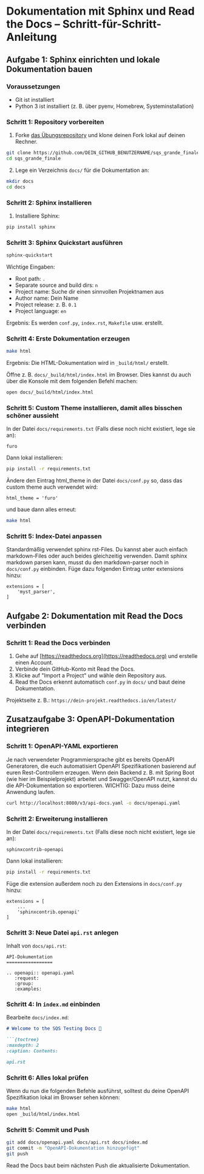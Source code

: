 # Dokumentation mit Sphinx und Read the Docs – Schritt-für-Schritt-Anleitung

## Aufgabe 1: Sphinx einrichten und lokale Dokumentation bauen

### Voraussetzungen

- Git ist installiert
- Python 3 ist installiert (z. B. über pyenv, Homebrew, Systeminstallation)

### Schritt 1: Repository vorbereiten

1. Forke [das Übungsrepository](https://github.com/FlixFix/sqs_grande_finale) und klone deinen Fork lokal auf deinen Rechner.

```bash
git clone https://github.com/DEIN_GITHUB_BENUTZERNAME/sqs_grande_finale.git
cd sqs_grande_finale
```

2. Lege ein Verzeichnis `docs/` für die Dokumentation an:

```bash
mkdir docs
cd docs
```

### Schritt 2: Sphinx installieren

1. Installiere Sphinx:

```bash
pip install sphinx
```

### Schritt 3: Sphinx Quickstart ausführen

```bash
sphinx-quickstart
```

Wichtige Eingaben:

- Root path: `.`
- Separate source and build dirs: `n`
- Project name: Suche dir einen sinnvollen Projektnamen aus
- Author name: Dein Name
- Project release: z. B. `0.1`
- Project language: `en`

Ergebnis: Es werden `conf.py`, `index.rst`, `Makefile` usw. erstellt.

### Schritt 4: Erste Dokumentation erzeugen

```bash
make html
```

Ergebnis: Die HTML-Dokumentation wird in `_build/html/` erstellt.

Öffne z. B. `docs/_build/html/index.html` im Browser. Dies kannst du auch über die Konsole mit dem folgenden Befehl machen:

```bash
open docs/_build/html/index.html
```

### Schritt 5: Custom Theme installieren, damit alles bisschen schöner aussieht


In der Datei `docs/requirements.txt` (Falls diese noch nicht existiert, lege sie an):

```
furo
```

Dann lokal installieren:

```bash
pip install -r requirements.txt
```

Ändere den Eintrag html_theme in der Datei `docs/conf.py` so, dass das custom theme auch verwendet wird:

```
html_theme = 'furo'
```

und baue dann alles erneut:


```bash
make html
```


### Schritt 5: Index-Datei anpassen

Standardmäßig verwendet sphinx rst-Files. Du kannst aber auch einfach markdown-Files oder auch beides gleichzeitig verwenden. Damit sphinx markdown parsen kann, musst du den markdown-parser noch in `docs/conf.py` einbinden. Füge dazu folgenden Eintrag unter extensions hinzu:


```
extensions = [
    'myst_parser',
]

```

## Aufgabe 2: Dokumentation mit Read the Docs verbinden

### Schritt 1: Read the Docs verbinden

1. Gehe auf [https://readthedocs.org](https://readthedocs.org) und erstelle einen Account.
2. Verbinde dein GitHub-Konto mit Read the Docs.
3. Klicke auf "Import a Project" und wähle dein Repository aus.
4. Read the Docs erkennt automatisch `conf.py` in `docs/` und baut deine Dokumentation.

Projektseite z. B.: `https://dein-projekt.readthedocs.io/en/latest/`

## Zusatzaufgabe 3: OpenAPI-Dokumentation integrieren

### Schritt 1: OpenAPI-YAML exportieren

Je nach verwendeter Programmiersprache gibt es bereits OpenAPI Generatoren, die euch automatisiert OpenAPI Spezifikationen basierend auf euren Rest-Controllern erzeugen.
Wenn dein Backend z. B. mit Spring Boot (wie hier im Beispielprojekt) arbeitet und Swagger/OpenAPI nutzt, kannst du die API-Dokumentation so exportieren. WICHTIG: Dazu muss deine Anwendung laufen.

```bash
curl http://localhost:8080/v3/api-docs.yaml -o docs/openapi.yaml
```

### Schritt 2: Erweiterung installieren

In der Datei `docs/requirements.txt` (Falls diese noch nicht existiert, lege sie an):

```
sphinxcontrib-openapi
```

Dann lokal installieren:

```bash
pip install -r requirements.txt
```

Füge die extension außerdem noch zu den Extensions in `docs/conf.py` hinzu:

```
extensions = [
    ...
    'sphinxcontrib.openapi'
]
```

### Schritt 3: Neue Datei `api.rst` anlegen

Inhalt von `docs/api.rst`:

```
API-Dokumentation
=================

.. openapi:: openapi.yaml
   :request:
   :group:
   :examples:
```

### Schritt 4: In `index.md` einbinden

Bearbeite `docs/index.md`:

```md
# Welcome to the SQS Testing Docs 🧪

```{toctree}
:maxdepth: 2
:caption: Contents:

api.rst
```

### Schritt 6: Alles lokal prüfen

Wenn du nun die folgenden Befehle ausführst, solltest du deine OpenAPI Spezifikation lokal im Browser sehen können:

```bash
make html
open _build/html/index.html
```

### Schritt 5: Commit und Push

```bash
git add docs/openapi.yaml docs/api.rst docs/index.md
git commit -m "OpenAPI-Dokumentation hinzugefügt"
git push
```

Read the Docs baut beim nächsten Push die aktualisierte Dokumentation.
